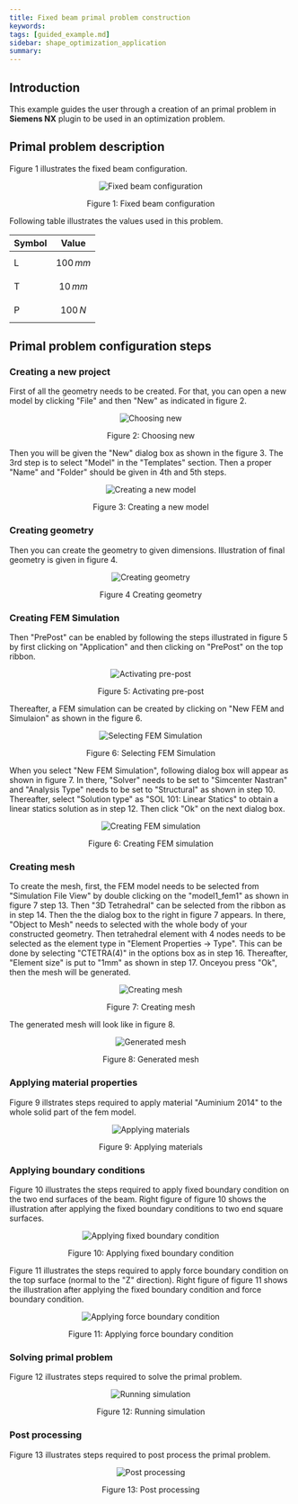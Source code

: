 ```yaml
---
title: Fixed beam primal problem construction
keywords: 
tags: [guided_example.md]
sidebar: shape_optimization_application
summary: 
---
```


## Introduction

This example guides the user through a creation of an primal problem in **Siemens NX** plugin to be used in an optimization problem.

## Primal problem description

Figure 1 illustrates the fixed beam configuration.

<p align="center">
    <img src="images/fixed_beam.png" alt="Fixed beam configuration"/>
</p>
<p align="center">Figure 1: Fixed beam configuration</p>

Following table illustrates the values used in this problem.

|Symbol| Value|
|------|------|
|L| $$100\,mm$$|
|T| $$10\,mm$$|
|P| $$ 100\,N$$|

## Primal problem configuration steps

### Creating a new project

First of all the geometry needs to be created. For that, you can open a new model by clicking "File" and then "New" as indicated in figure 2.

<p align="center">
    <img src="images/step_1_new.png" alt="Choosing new"/>
</p>
<p align="center">Figure 2: Choosing new</p>


Then you will be given the "New" dialog box as shown in the figure 3. The 3rd step is to select "Model" in the "Templates" section. Then a proper "Name" and "Folder" should be given in 4th and 5th steps.
<p align="center">
    <img src="images/step_2_model.png" alt="Creating a new model"/>
</p>
<p align="center">Figure 3: Creating a new model</p>

### Creating geometry

Then you can create the geometry to given dimensions. Illustration of final geometry is given in figure 4.
<p align="center">
    <img src="images/step_3_geometry.png" alt="Creating geometry"/>
</p>
<p align="center">Figure 4 Creating geometry</p>

### Creating FEM Simulation

Then "PrePost" can be enabled by following the steps illustrated in figure 5 by first clicking on "Application" and then clicking on "PrePost" on the top ribbon.
<p align="center">
    <img src="images/step_4_prepost.png" alt="Activating pre-post"/>
</p>
<p align="center">Figure 5: Activating pre-post</p>

Thereafter, a FEM simulation can be created by clicking on "New FEM and Simulaion" as shown in the figure 6.
<p align="center">
    <img src="images/step_5_femsim.png" alt="Selecting FEM Simulation"/>
</p>
<p align="center">Figure 6: Selecting FEM Simulation</p>

When you select "New FEM Simulation", following dialog box will appear as shown in figure 7. In there, "Solver" needs to be set to "Simcenter Nastran" and "Analysis Type" needs to be set to "Structural" as shown in step 10. Thereafter, select "Solution type" as "SOL 101: Linear Statics" to obtain a linear statics solution as in step 12. Then click "Ok" on the next dialog box.
<p align="center">
    <img src="images/step_6_structfem.png" alt="Creating FEM simulation"/>
</p>
<p align="center">Figure 6: Creating FEM simulation</p>

### Creating mesh

To create the mesh, first, the FEM model needs to be selected from "Simulation File View" by double clicking on the "model1_fem1" as shown in figure 7 step 13. Then "3D Tetrahedral" can be selected from the ribbon as in step 14. Then the the dialog box to the right in figure 7 appears. In there, "Object to Mesh" needs to selected with the whole body of your constructed geometry. Then tetrahedral element with 4 nodes needs to be selected as the element type in "Element Properties -> Type". This can be done by selecting "CTETRA(4)" in the options box as in step 16. Thereafter, "Element size" is put to "1mm" as shown in step 17. Onceyou press "Ok", then the mesh will be generated.
<p align="center">
    <img src="images/step_7_mesh.png" alt="Creating mesh"/>
</p>
<p align="center">Figure 7: Creating mesh</p>

The generated mesh will look like in figure 8.
<p align="center">
    <img src="images/step_8_generated_mesh.png" alt="Generated mesh"/>
</p>
<p align="center">Figure 8: Generated mesh</p>

### Applying material properties

Figure 9 illstrates steps required to apply material "Auminium 2014" to the whole solid part of the fem model.
<p align="center">
    <img src="images/step_9_materials.png" alt="Applying materials"/>
</p>
<p align="center">Figure 9: Applying materials</p>

### Applying boundary conditions

Figure 10 illustrates the steps required to apply fixed boundary condition on the two end surfaces of the beam. Right figure of figure 10 shows the illustration after applying the fixed boundary conditions to two end square surfaces.

<p align="center">
    <img src="images/step_10_bc_fixed.png" alt="Applying fixed boundary condition"/>
</p>
<p align="center">Figure 10: Applying fixed boundary condition</p>

Figure 11 illustrates the steps required to apply force boundary condition on the top surface (normal to the "Z" direction). Right figure of figure 11 shows the illustration after applying the fixed boundary condition and force boundary condition.

<p align="center">
    <img src="images/step_11_bc_load.png" alt="Applying force boundary condition"/>
</p>
<p align="center">Figure 11: Applying force boundary condition</p>

### Solving primal problem

Figure 12 illustrates steps required to solve the primal problem.
<p align="center">
    <img src="images/step_12_run.png" alt="Running simulation"/>
</p>
<p align="center">Figure 12: Running simulation</p>

### Post processing

Figure 13 illustrates steps required to post process the primal problem.
<p align="center">
    <img src="images/step_13_postprocess.png" alt="Post processing"/>
</p>
<p align="center">Figure 13: Post processing</p>